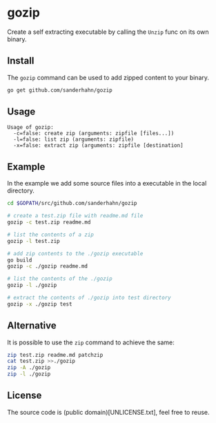 # gozip

Create a self extracting executable by calling the `Unzip` func on its own binary.

## Install

The `gozip` command can be used to add zipped content to your binary.

```bash
go get github.com/sanderhahn/gozip
```

## Usage

```
Usage of gozip:
  -c=false: create zip (arguments: zipfile [files...])
  -l=false: list zip (arguments: zipfile)
  -x=false: extract zip (arguments: zipfile [destination]
```

## Example

In the example we add some source files into a executable in the local directory.

```bash
cd $GOPATH/src/github.com/sanderhahn/gozip

# create a test.zip file with readme.md file
gozip -c test.zip readme.md

# list the contents of a zip
gozip -l test.zip

# add zip contents to the ./gozip executable
go build
gozip -c ./gozip readme.md

# list the contents of the ./gozip
gozip -l ./gozip

# extract the contents of ./gozip into test directory
gozip -x ./gozip test
```

## Alternative

It is possible to use the `zip` command to achieve the same:

```bash
zip test.zip readme.md patchzip
cat test.zip >>./gozip
zip -A ./gozip
zip -l ./gozip
```

## License

The source code is (public domain)[UNLICENSE.txt], feel free to reuse.
